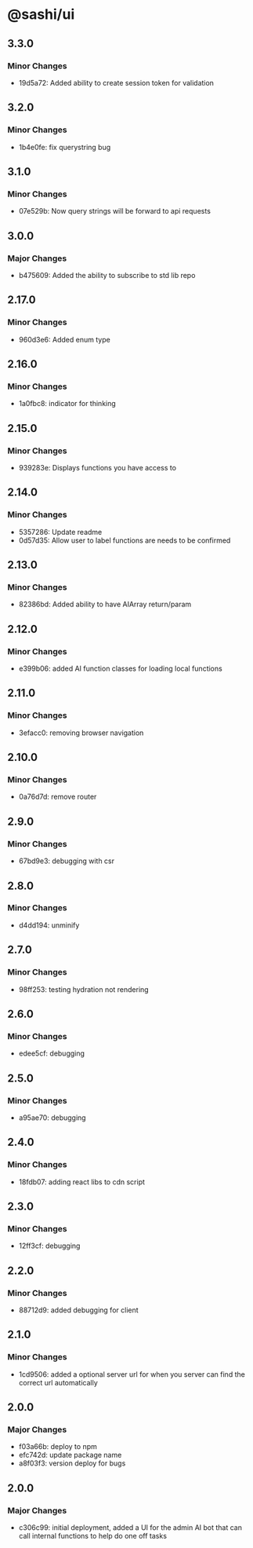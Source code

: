 # @sashi/ui

## 3.3.0

### Minor Changes

- 19d5a72: Added ability to create session token for validation

## 3.2.0

### Minor Changes

- 1b4e0fe: fix querystring bug

## 3.1.0

### Minor Changes

- 07e529b: Now query strings will be forward to api requests

## 3.0.0

### Major Changes

- b475609: Added the ability to subscribe to std lib repo

## 2.17.0

### Minor Changes

- 960d3e6: Added enum type

## 2.16.0

### Minor Changes

- 1a0fbc8: indicator for thinking

## 2.15.0

### Minor Changes

- 939283e: Displays functions you have access to

## 2.14.0

### Minor Changes

- 5357286: Update readme
- 0d57d35: Allow user to label functions are needs to be confirmed

## 2.13.0

### Minor Changes

- 82386bd: Added ability to have AIArray return/param

## 2.12.0

### Minor Changes

- e399b06: added AI function classes for loading local functions

## 2.11.0

### Minor Changes

- 3efacc0: removing browser navigation

## 2.10.0

### Minor Changes

- 0a76d7d: remove router

## 2.9.0

### Minor Changes

- 67bd9e3: debugging with csr

## 2.8.0

### Minor Changes

- d4dd194: unminify

## 2.7.0

### Minor Changes

- 98ff253: testing hydration not rendering

## 2.6.0

### Minor Changes

- edee5cf: debugging

## 2.5.0

### Minor Changes

- a95ae70: debugging

## 2.4.0

### Minor Changes

- 18fdb07: adding react libs to cdn script

## 2.3.0

### Minor Changes

- 12ff3cf: debugging

## 2.2.0

### Minor Changes

- 88712d9: added debugging for client

## 2.1.0

### Minor Changes

- 1cd9506: added a optional server url for when you server can find the correct url automatically

## 2.0.0

### Major Changes

- f03a66b: deploy to npm
- efc742d: update package name
- a8f03f3: version deploy for bugs

## 2.0.0

### Major Changes

- c306c99: initial deployment, added a UI for the admin AI bot that can call internal functions to help do one off tasks
